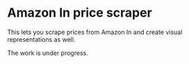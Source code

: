 # Amazon In price scraper
This lets you scrape prices from Amazon In and create visual representations as well.


The work is under progress.
